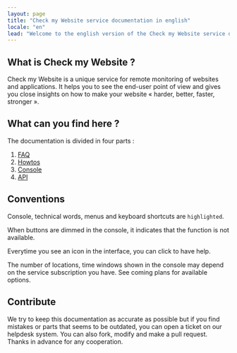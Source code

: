 ```yaml
---
layout: page
title: "Check my Website service documentation in english"
locale: "en"
lead: "Welcome to the english version of the Check my Website service documentation."
---
```


## What is Check my Website ?

Check my Website is a unique service for remote monitoring of websites and applications. It helps you to see the end-user point of view and gives you close insights on how to make your website « harder, better, faster, stronger ».

## What can you find here ?

The documentation is divided in four parts : 

1. [FAQ](/en/faq/)
2. [Howtos](/en/howtos)
3. [Console](/en/console)
4. [API](/en/api/)

## Conventions

Console, technical words, menus and keyboard shortcuts are `highlighted`.

When buttons are dimmed in the console, it indicates that the function is not available.

Everytime you see an <i class="fa fa-question-circle"></i> icon in the interface, you can click to have help.

The number of locations, time windows shown in the console may depend on the service subscription you have. See coming plans for available options.

## Contribute

We try to keep this documentation as accurate as possible but if you find mistakes or parts that seems to be outdated, you can open a ticket on our helpdesk system. You can also fork, modify and make a pull request. Thanks in advance for any cooperation.
